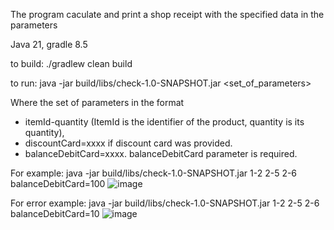 The program caculate and print a shop receipt with the specified data in the parameters

Java 21, gradle 8.5

to build: ./gradlew clean build

to run: java -jar build/libs/check-1.0-SNAPSHOT.jar <set_of_parameters>

Where the set of parameters in the format 
* itemId-quantity (ItemId is the identifier of the product, quantity is its quantity),
* discountCard=xxxx if discount card was provided.
* balanceDebitCard=xxxx. balanceDebitCard parameter is required.

For example: java -jar build/libs/check-1.0-SNAPSHOT.jar 1-2 2-5 2-6 balanceDebitCard=100 
![image](https://github.com/spvik02/check/assets/111181469/9da187a7-8288-449d-b068-c41fa3b2dd99)

For error example: java -jar build/libs/check-1.0-SNAPSHOT.jar 1-2 2-5 2-6 balanceDebitCard=10
![image](https://github.com/spvik02/check/assets/111181469/0ac76f96-c260-4496-8a35-ec5c75e03224)


